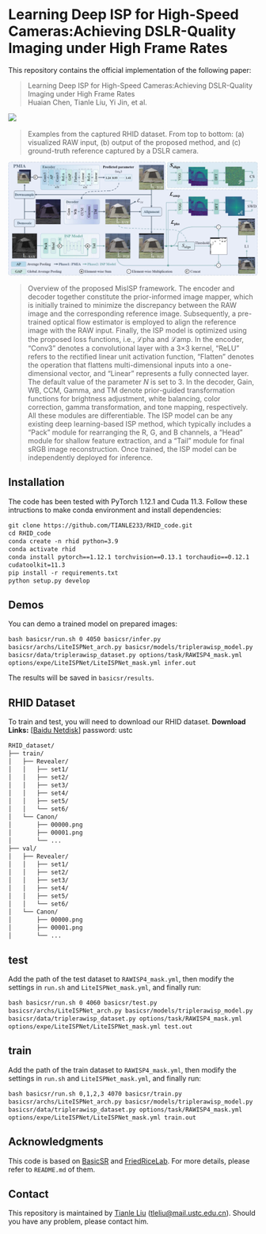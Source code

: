 # Learning Deep ISP for High-Speed Cameras:Achieving DSLR-Quality Imaging under High Frame Rates

This repository contains the official implementation of the following paper:
> Learning Deep ISP for High-Speed Cameras:Achieving DSLR-Quality Imaging under High Frame Rates<br>
> Huaian Chen, Tianle Liu, Yi Jin, et al.<br/>

<img src="images/dataset.png">

> Examples from the captured RHID dataset. From top to bottom: (a) visualized RAW input, (b) output of the proposed method, and (c) ground-truth reference captured by a DSLR camera.

<img src="images/Framework.png">

> Overview of the proposed MisISP framework. The encoder and decoder together constitute the prior-informed image mapper, which is initially trained to minimize the discrepancy between the RAW image and the corresponding reference image. Subsequently, a pre-trained optical flow estimator is employed to align the reference image with the RAW input. Finally, the ISP model is optimized using the proposed loss functions, i.e., $\mathcal{L}{\text{pha}}$ and $\mathcal{L}{\text{amp}}$. In the encoder, “Conv3” denotes a convolutional layer with a 3×3 kernel, “ReLU” refers to the rectified linear unit activation function, “Flatten” denotes the operation that flattens multi-dimensional inputs into a one-dimensional vector, and “Linear” represents a fully connected layer. The default value of the parameter $N$ is set to 3. In the decoder, Gain, WB, CCM, Gamma, and TM denote prior-guided transformation functions for brightness adjustment, white balancing, color correction, gamma transformation, and tone mapping, respectively. All these modules are differentiable. The ISP model can be any existing deep learning-based ISP method, which typically includes a “Pack” module for rearranging the R, G, and B channels, a “Head” module for shallow feature extraction, and a “Tail” module for final sRGB image reconstruction. Once trained, the ISP model can be independently deployed for inference.

## Installation
The code has been tested with PyTorch 1.12.1 and Cuda 11.3.
Follow these intructions to make conda environment and install dependencies:
```Shell
git clone https://github.com/TIANLE233/RHID_code.git
cd RHID_code
conda create -n rhid python=3.9
conda activate rhid
conda install pytorch==1.12.1 torchvision==0.13.1 torchaudio==0.12.1 cudatoolkit=11.3
pip install -r requirements.txt
python setup.py develop
```

## Demos
You can demo a trained model on prepared images:
```Shell
bash basicsr/run.sh 0 4050 basicsr/infer.py basicsr/archs/LiteISPNet_arch.py basicsr/models/triplerawisp_model.py basicsr/data/triplerawisp_dataset.py options/task/RAWISP4_mask.yml options/expe/LiteISPNet/LiteISPNet_mask.yml infer.out
```
The results will be saved in `basicsr/results`.

## RHID Dataset
To train and test, you will need to download our RHID dataset.
**Download Links:** [[Baidu Netdisk](https://pan.baidu.com/s/1E4pi-ckMJnc68AMCN_vqKQ?)] password: ustc

```Shell
RHID_dataset/
├── train/
│   ├── Revealer/
│   │   ├── set1/
│   │   ├── set2/
│   │   ├── set3/
│   │   ├── set4/
│   │   ├── set5/
│   │   └── set6/
│   └── Canon/
│       ├── 00000.png
│       ├── 00001.png
│       └── ...
├── val/
│   ├── Revealer/
│   │   ├── set1/
│   │   ├── set2/
│   │   ├── set3/
│   │   ├── set4/
│   │   ├── set5/
│   │   └── set6/
│   └── Canon/
│       ├── 00000.png
│       ├── 00001.png
│       └── ...
```

## test
Add the path of the test dataset to `RAWISP4_mask.yml`, then modify the settings in `run.sh` and `LiteISPNet_mask.yml`, and finally run:
```Shell
bash basicsr/run.sh 0 4060 basicsr/test.py basicsr/archs/LiteISPNet_arch.py basicsr/models/triplerawisp_model.py basicsr/data/triplerawisp_dataset.py options/task/RAWISP4_mask.yml options/expe/LiteISPNet/LiteISPNet_mask.yml test.out
```

## train
Add the path of the train dataset to `RAWISP4_mask.yml`, then modify the settings in `run.sh` and `LiteISPNet_mask.yml`, and finally run:
```Shell
bash basicsr/run.sh 0,1,2,3 4070 basicsr/train.py basicsr/archs/LiteISPNet_arch.py basicsr/models/triplerawisp_model.py basicsr/data/triplerawisp_dataset.py options/task/RAWISP4_mask.yml options/expe/LiteISPNet/LiteISPNet_mask.yml train.out
```

## Acknowledgments
This code is based on [BasicSR](https://github.com/XPixelGroup/BasicSR) and [FriedRiceLab](https://github.com/Fried-Rice-Lab/FriedRiceLab). For more details, please refer to `README.md` of them.

## Contact
This repository is maintained by [Tianle Liu](https://github.com/TIANLE233) (tleliu@mail.ustc.edu.cn). Should you have any problem, please contact him.